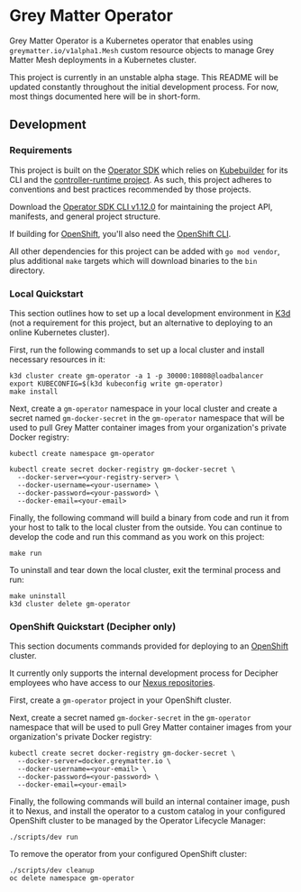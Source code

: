 # Grey Matter Operator

Grey Matter Operator is a Kubernetes operator that enables using `greymatter.io/v1alpha1.Mesh` custom resource objects to manage Grey Matter Mesh deployments in a Kubernetes cluster.

This project is currently in an unstable alpha stage. This README will be updated constantly throughout the initial development process. For now, most things documented here will be in short-form.

## Development

### Requirements

This project is built on the [Operator SDK](https://sdk.operatorframework.io) which relies on [Kubebuilder](https://kubebuilder.io) for its CLI and the [controller-runtime project](https://github.com/kubernetes-sigs/controller-runtime). As such, this project adheres to conventions and best practices recommended by those projects.

Download the [Operator SDK CLI v1.12.0](https://sdk.operatorframework.io/docs/installation/) for maintaining the project API, manifests, and general project structure.

If building for [OpenShift](https://www.redhat.com/en/technologies/cloud-computing/openshift/container-platform), you'll also need the [OpenShift CLI](https://mirror.openshift.com/pub/openshift-v4/x86_64/clients/ocp/).

All other dependencies for this project can be added with `go mod vendor`, plus additional `make` targets which will download binaries to the `bin` directory.

### Local Quickstart

This section outlines how to set up a local development environment in [K3d](https://k3d.io) (not a requirement for this project, but an alternative to deploying to an online Kubernetes cluster).

First, run the following commands to set up a local cluster and install necessary resources in it:

```
k3d cluster create gm-operator -a 1 -p 30000:10808@loadbalancer
export KUBECONFIG=$(k3d kubeconfig write gm-operator)
make install
```

Next, create a `gm-operator` namespace in your local cluster and create a secret named `gm-docker-secret` in the `gm-operator` namespace that will be used to pull Grey Matter container images from your organization's private Docker registry:

```
kubectl create namespace gm-operator

kubectl create secret docker-registry gm-docker-secret \
  --docker-server=<your-registry-server> \
  --docker-username=<your-username> \
  --docker-password=<your-password> \
  --docker-email=<your-email>
```

Finally, the following command will build a binary from code and run it from your host to talk to the local cluster from the outside. You can continue to develop the code and run this command as you work on this project:

```
make run
```

To uninstall and tear down the local cluster, exit the terminal process and run:

```
make uninstall
k3d cluster delete gm-operator
```

### OpenShift Quickstart (Decipher only)

This section documents commands provided for deploying to an [OpenShift](https://www.redhat.com/en/technologies/cloud-computing/openshift/container-platform) cluster.

It currently only supports the internal development process for Decipher employees who have access to our [Nexus repositories](https://nexus.greymatter.io).

First, create a `gm-operator` project in your OpenShift cluster.

Next, create a secret named `gm-docker-secret` in the `gm-operator` namespace that will be used to pull Grey Matter container images from your organization's private Docker registry:

```
kubectl create secret docker-registry gm-docker-secret \
  --docker-server=docker.greymatter.io \
  --docker-username=<your-email> \
  --docker-password=<your-password> \
  --docker-email=<your-email>
```

Finally, the following commands will build an internal container image, push it to Nexus, and install the operator to a custom catalog in your configured OpenShift cluster to be managed by the Operator Lifecycle Manager:

```
./scripts/dev run
```

To remove the operator from your configured OpenShift cluster:

```
./scripts/dev cleanup
oc delete namespace gm-operator
```
